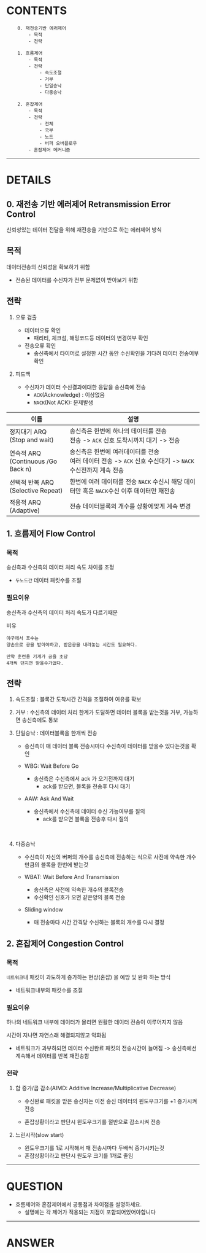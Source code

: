 # CONTENTS

```
    0. 재전송기반 에러제어
        - 목적
        - 전략 

    1. 흐름제어
        - 목적
        - 전략
            - 속도조절
            - 거부
            - 단일승낙
            - 다중승낙

    2. 혼잡제어
        - 목적
        - 전략
            - 전체
            - 국부
            - 노드
            - 버퍼 오버플로우
        - 혼잡제어 메커니즘
```

---

# DETAILS

## 0. 재전송 기반 에러제어 Retransmission Error Control

신뢰성있는 데이터 전달을 위해 재전송을 기반으로 하는 에러제어 방식


## 목적

데이터전송의 신뢰성을 확보하기 위함

- 전송된 데이터를 수신자가 전부 문제없이 받아보기 위함


## 전략

1. 오류 검출
    - 데이터오류 확인
        - 패리티, 체크섬, 해밍코드등 데이터의 변경여부 확인 
    - 전송오류 확인
        - 송신측에서 타이머로 설정한 시간 동안 수신확인을 기다려 데이터 전송여부 확인

2. 피드백
    - 수신자가 데이터 수신결과에대한 응답을 송신측에 전송
        - `ACK`(Acknowledge) : 이상없음
        - `NACK`(Not ACK): 문제발생

|이름|설명|
|--|--|
|정지대기 ARQ<br>(Stop and wait)|송신측은 한번에 하나의 데이터를 전송 <br> 전송 -> `ACK` 신호 도착시까지 대기 ->  전송 |
|연속적 ARQ <br>(Continuous /Go Back n) |송신측은 한번에 여러데이터를 전송 <br>여러 데이터 전송 -> `ACK` 신호 수신대기 ->  `NACK` 수신전까지 계속 전송|
|선택적 반복 ARQ <br>(Selective Repeat)|한번에 여러 데이터를 전송 `NACK` 수신시 해당 데이터만 혹은 `NACK`수신 이후 데이터만 재전송 |
|적응적 ARQ <br>(Adaptive)|전송 데이터블록의 개수를 상황에맞게 계속 변경|

## 1. 흐름제어 Flow Control

### 목적

송신측과 수신측의 데이터 처리 속도 차이를 조정

- `두노드간` 데이터 패킷수를 조절

### 필요이유

송신측과 수신측의 데이터 처리 속도가 다르기때문

비유
```
야구에서 포수는
양손으로 공을 받아야하고, 받은공을 내려놓는 시간도 필요하다.

만약 훈련용 기계가 공을 초당
4개씩 던지면 받을수가없다.
```

## 전략

1. 속도조절 : 블록간 도착시간 간격을 조절하여 여유를 확보

2. 거부 : 수신측의 데이터 처리 한계가 도달하면 데이터 블록을 받는것을 거부, 가능하면 송신측에도 통보

3. 단일승낙 : 데이터블록을 한개씩 전송
    - 송신측이 매 데이터 블록 전송시마다 수신측이 데이터를 받을수 있다는것을 확인

    - WBG: Wait Before Go
        - 송신측은 수신측에서 ack 가 오기전까지 대기
            - ack를 받으면, 블록을 전송후 다시 대기

    - AAW: Ask And Wait
        - 송신측에서 수신측에 데이터 수신 가능여부를 질의
            - ack를 받으면 블록을 전송후 다시 질의

<br>

4. 다중승낙 
    - 수신측이 자신의 버퍼의 개수를 송신측에 전송하는 식으로 사전에 약속한 개수만큼의 블록을 한번에 받는것

    - WBAT: Wait Before And Transmission
        - 송신측은 사전에 약속한 개수의 블록전송
        - 수신확인 신호가 오면 같은양의 블록 전송
    
    - Sliding window
        - 매 전송마다 시간 간격당 수신하는 블록의
개수를 다시 결정


## 2. 혼잡제어 Congestion Control

### 목적


`네트워크`내 패킷이 과도하게 증가하는 현상(혼잡) 을 예방 및 완화 하는 방식

- 네트워크내부의 패킷수를 조절



### 필요이유

하나의 네트워크 내부에 데이터가 몰리면 원활한 데이터 전송이 이루어지지 않음

시간이 지나면 자연스래 해결되지않고 악화됨
- 네트워크가 과부하되면 데이터 수신완료 패킷의 전송시간이 늘어짐 -> 송신측에선 계속해서 데이터를 반복 재전송함

### 전략

1. 합 증가/곱 감소(AIMD: Additive Increase/Multiplicative Decrease)

    - 수신완료 패킷을 받은 송신자는 이전 송신 데이터의 윈도우크기를 +1 증가시켜 전송

    - 혼잡상황이라고 판단시 윈도우크기를 절반으로 감소시켜 전송

2. 느린시작(slow start)
    - 윈도우크기를 1로 시작해서 매 전송시마다 두배씩 증가시키는것
    - 혼잡상황이라고 판단시 원도우 크기를 1개로 줄임

---


# QUESTION

- 흐름제어와 혼잡제어에서 공통점과 차이점을 설명하세요.
    - 설명에는 각 제어가 적용되는 지점이 포함되어있어야합니다

---

# ANSWER 

